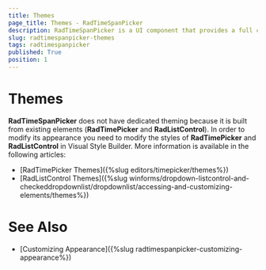 ```yaml
---
title: Themes
page_title: Themes - RadTimeSpanPicker
description: RadTimeSpanPicker is a UI component that provides a full control over picking a specific time span and duration.
slug: radtimespanpicker-themes
tags: radtimespanpicker
published: True
position: 1
---
```


# Themes

__RadTimeSpanPicker__ does not have dedicated theming because it is built from existing elements (**RadTimePicker** and **RadListControl**). In order to modify its appearance you need to modify the styles of **RadTimePicker** and **RadListControl** in Visual Style Builder. More information is available in the following articles:

* [RadTimePicker Themes]({%slug editors/timepicker/themes%})
* [RadListControl Themes]({%slug winforms/dropdown-listcontrol-and-checkeddropdownlist/dropdownlist/accessing-and-customizing-elements/themes%})


# See Also

* [Customizing Appearance]({%slug radtimespanpicker-customizing-appearance%})
